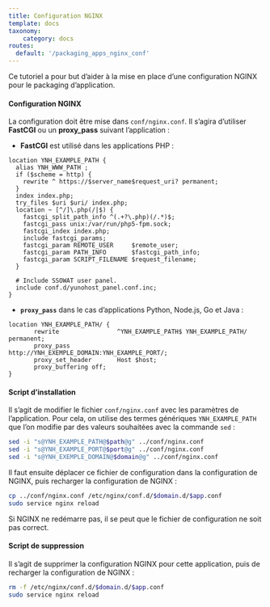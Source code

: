 ```yaml
---
title: Configuration NGINX
template: docs
taxonomy:
    category: docs
routes:
  default: '/packaging_apps_nginx_conf'
---
```


Ce tutoriel a pour but d’aider à la mise en place d’une configuration NGINX pour le packaging d’application.

#### Configuration NGINX
La configuration doit être mise dans `conf/nginx.conf`. Il s’agira d’utiliser **FastCGI** ou un **proxy_pass** suivant l’application :
* **FastCGI** est utilisé dans les applications PHP :
```nginx
location YNH_EXAMPLE_PATH {
  alias YNH_WWW_PATH ;
  if ($scheme = http) {
    rewrite ^ https://$server_name$request_uri? permanent;
  }
  index index.php;
  try_files $uri $uri/ index.php;
  location ~ [^/]\.php(/|$) {
    fastcgi_split_path_info ^(.+?\.php)(/.*)$;
    fastcgi_pass unix:/var/run/php5-fpm.sock;
    fastcgi_index index.php;
    include fastcgi_params;
    fastcgi_param REMOTE_USER     $remote_user;
    fastcgi_param PATH_INFO       $fastcgi_path_info;
    fastcgi_param SCRIPT_FILENAME $request_filename;
  }

  # Include SSOWAT user panel.
  include conf.d/yunohost_panel.conf.inc;
}
```

* **`proxy_pass`** dans le cas d’applications Python, Node.js, Go et Java :
```nginx
location YNH_EXAMPLE_PATH/ {
       rewrite                ^YNH_EXAMPLE_PATH$ YNH_EXAMPLE_PATH/ permanent;
       proxy_pass             http://YNH_EXEMPLE_DOMAIN:YNH_EXAMPLE_PORT/;
       proxy_set_header       Host $host;
       proxy_buffering off;
}
```

#### Script d’installation
Il s’agit de modifier le fichier `conf/nginx.conf` avec les paramètres de l’application. Pour cela, on utilise des termes génériques `YNH_EXAMPLE_PATH` que l’on modifie par des valeurs souhaitées avec la commande `sed` :
```bash
sed -i "s@YNH_EXAMPLE_PATH@$path@g" ../conf/nginx.conf
sed -i "s@YNH_EXAMPLE_PORT@$port@g" ../conf/nginx.conf
sed -i "s@YNH_EXEMPLE_DOMAIN@$domain@g" ../conf/nginx.conf
```
Il faut ensuite déplacer ce fichier de configuration dans la configuration de NGINX, puis recharger la configuration de NGINX :
```bash
cp ../conf/nginx.conf /etc/nginx/conf.d/$domain.d/$app.conf
sudo service nginx reload
```
Si NGINX ne redémarre pas, il se peut que le fichier de configuration ne soit pas correct.

#### Script de suppression
Il s’agit de supprimer la configuration NGINX pour cette application, puis de recharger la configuration de NGINX :
```bash
rm -f /etc/nginx/conf.d/$domain.d/$app.conf
sudo service nginx reload
```
